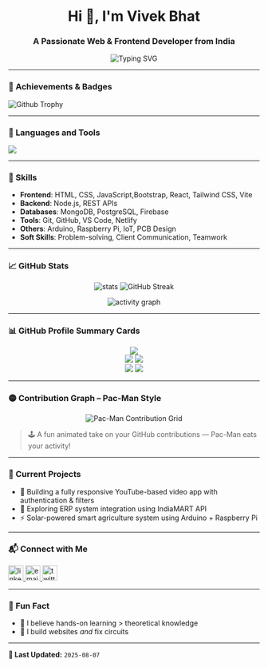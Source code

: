 <h1 align="center">Hi 👋, I'm Vivek Bhat</h1>
<h3 align="center">A Passionate Web & Frontend Developer from India</h3>

<p align="center">
  <img src="https://readme-typing-svg.demolab.com?font=Fira+Code&weight=500&size=22&pause=1000&center=true&vCenter=true&width=435&lines=Web+Developer;Frontend+Developer;Open+Source+Contributor" alt="Typing SVG" />
</p>

---

### 🌟 Achievements & Badges

![Github Trophy](https://github-profile-trophy.vercel.app/?username=vivekbhat0120&theme=tokyonight&column=7)

---

### 🚀 Languages and Tools

<p align="left">
  <img src="https://skillicons.dev/icons?i=html,css,js,ts,bootstrap,react,vite,scss,nodejs,postgres,git,github,vscode,netlify" />
</p>

---

### 🧠 Skills

- **Frontend**: HTML, CSS, JavaScript,Bootstrap, React, Tailwind CSS, Vite  
- **Backend**: Node.js, REST APIs  
- **Databases**: MongoDB, PostgreSQL, Firebase  
- **Tools**: Git, GitHub, VS Code, Netlify  
- **Others**: Arduino, Raspberry Pi, IoT, PCB Design  
- **Soft Skills**: Problem-solving, Client Communication, Teamwork  

---

### 📈 GitHub Stats

<p align="center">
  <img src="https://github-readme-stats.vercel.app/api?username=vivekbhat0120&show_icons=true&theme=radical" alt="stats" />
  <img src="https://streak-stats.demolab.com?user=vivekbhat0120&theme=radical" alt="GitHub Streak" />
</p>

<p align="center">
  <img src="https://github-readme-activity-graph.vercel.app/graph?username=vivekbhat0120&theme=tokyo-night" alt="activity graph"/>
</p>

---

### 📊 GitHub Profile Summary Cards

<p align="center">
  <img src="https://github-profile-summary-cards.vercel.app/api/cards/profile-details?username=vivekbhat0120&theme=tokyonight" />
  <br />
  <img src="https://github-profile-summary-cards.vercel.app/api/cards/repos-per-language?username=vivekbhat0120&theme=tokyonight" />
  <img src="https://github-profile-summary-cards.vercel.app/api/cards/most-commit-language?username=vivekbhat0120&theme=tokyonight" />
  <br />
  <img src="https://github-profile-summary-cards.vercel.app/api/cards/stats?username=vivekbhat0120&theme=tokyonight" />
  <img src="https://github-profile-summary-cards.vercel.app/api/cards/productive-time?username=vivekbhat0120&theme=tokyonight&utcOffset=5" />
</p>

---


### 🟡 Contribution Graph – Pac-Man Style

<p align="center">
  <img src="https://github.com/Platane/Platane/raw/output/github-contribution-grid-pacman.svg" alt="Pac-Man Contribution Grid" />
</p>

> 🕹️ A fun animated take on your GitHub contributions — Pac-Man eats your activity!


---

### 📍 Current Projects

- 🔭 Building a fully responsive YouTube-based video app with authentication & filters  
- 🌱 Exploring ERP system integration using IndiaMART API  
- ⚡ Solar-powered smart agriculture system using Arduino + Raspberry Pi  

---

### 📬 Connect with Me

<p align="left">
  <a href="https://linkedin.com/in/YOUR_LINKEDIN" target="_blank">
    <img src="https://cdn-icons-png.flaticon.com/512/174/174857.png" alt="linkedin" height="30" width="30" />
  </a>
  <a href="mailto:youremail@example.com">
    <img src="https://cdn-icons-png.flaticon.com/512/732/732200.png" alt="email" height="30" width="30" />
  </a>
  <a href="https://twitter.com/YOUR_TWITTER" target="_blank">
    <img src="https://cdn-icons-png.flaticon.com/512/733/733579.png" alt="twitter" height="30" width="30" />
  </a>
</p>

---

### 🧩 Fun Fact

- 🧠 I believe hands-on learning > theoretical knowledge  
- 🔧 I build websites *and* fix circuits  

---

**🔁 Last Updated:** `2025-08-07`
